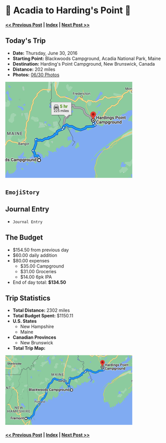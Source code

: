 # 🌲  Acadia to Harding's Point 🦫

#### [<< Previous Post](https://jay-d.me/2016RT-06-29) | [Index](../../README.md) | [Next Post >>](https://jay-d.me/2016RT-07-01)

## Today's Trip
* **Date:** Thursday, June 30, 2016
* **Starting Point:** Blackwoods Campground, Acadia National Park, Maine
* **Destination:** Harding's Point Campground, New Brunswick, Canada
* **Distance:** 202 miles
* **Photos:** [06/30 Photos](https://jay-d.me/2016RT-06-30-photos)

<img src="../maps/day/06-30.png" alt="day map" width="400"/>

##  `EmojiStory`

## Journal Entry

* `Journal Entry`

## The Budget

* $154.50 from previous day
* $60.00 daily addition
* $80.00 expenses
  * $35.00	Campground
  * $31.00	Groceries
  * $14.00	6pk IPA
* End of day total: **$134.50**

## Trip Statistics

* **Total Distance:** 2302 miles
* **Total Budget Spent:** $1150.11
* **U.S. States**
  * New Hampshire
  * Maine
* **Canadian Provinces**
  * New Brunswick
* **Total Trip Map:**

<img src="../maps/total/06-30-total.png" alt="total trip map" width="400"/>

#### [<< Previous Post](https://jay-d.me/2016RT-06-29) | [Index](../../README.md) | [Next Post >>](https://jay-d.me/2016RT-07-01)

